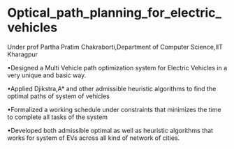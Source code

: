 # Optical_path_planning_for_electric_vehicles


Under prof Partha Pratim Chakraborti,Department of Computer Science,IIT Kharagpur

•Designed a Multi Vehicle path optimization system for Electric Vehicles in a very unique and basic way.


•Applied Djikstra,A* and other admissible heuristic algorithms to find the optimal paths of system of vehicles


•Formalized a working schedule under constraints that minimizes the time to complete all tasks of the system


•Developed both admissible optimal as well as heuristic algorithms that works for system of EVs across all kind of network of cities.
